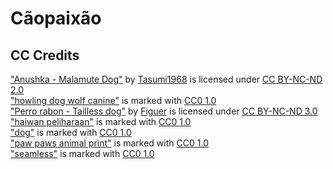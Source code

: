 # Cãopaixão

## CC Credits
["Anushka - Malamute Dog"](https://www.flickr.com/photos/85001226@N00/368877418) by [Tasumi1968](https://www.flickr.com/photos/85001226@N00) is licensed under [CC BY-NC-ND 2.0](https://creativecommons.org/licenses/by-nc-nd/2.0/?ref=ccsearch&atype=rich)  
["howling dog wolf canine"](https://svgsilh.com/009688/image/2729805.html) is marked with [CC0 1.0](https://creativecommons.org/licenses/cc0/1.0/?ref=ccsearch&atype=rich)  
["Perro rabon - Tailless dog"](https://www.deviantart.com/figuer/art/Perro-rabon-Tailless-dog-106985280) by [Figuer](https://www.deviantart.com/figuer) is licensed under [CC BY-NC-ND 3.0](https://creativecommons.org/licenses/by-nc-nd/3.0/?ref=ccsearch&atype=rich)  
["haiwan peliharaan"](https://svgsilh.com/ms/ff5722/image/2167964.html) is marked with [CC0 1.0](https://creativecommons.org/licenses/cc0/1.0/?ref=ccsearch&atype=rich)  
["dog"](https://svgsilh.com/607d8b/image/1710298.html) is marked with [CC0 1.0](https://creativecommons.org/licenses/cc0/1.0/?ref=ccsearch&atype=rich)  
["paw paws animal print"](https://svgsilh.com/2196f3/image/1532627.html) is marked with [CC0 1.0](https://creativecommons.org/licenses/cc0/1.0/?ref=ccsearch&atype=rich)  
["seamless"](https://svgsilh.com/image/1331951.html) is marked with [CC0 1.0](https://creativecommons.org/licenses/cc0/1.0/?ref=ccsearch&atype=rich)  
